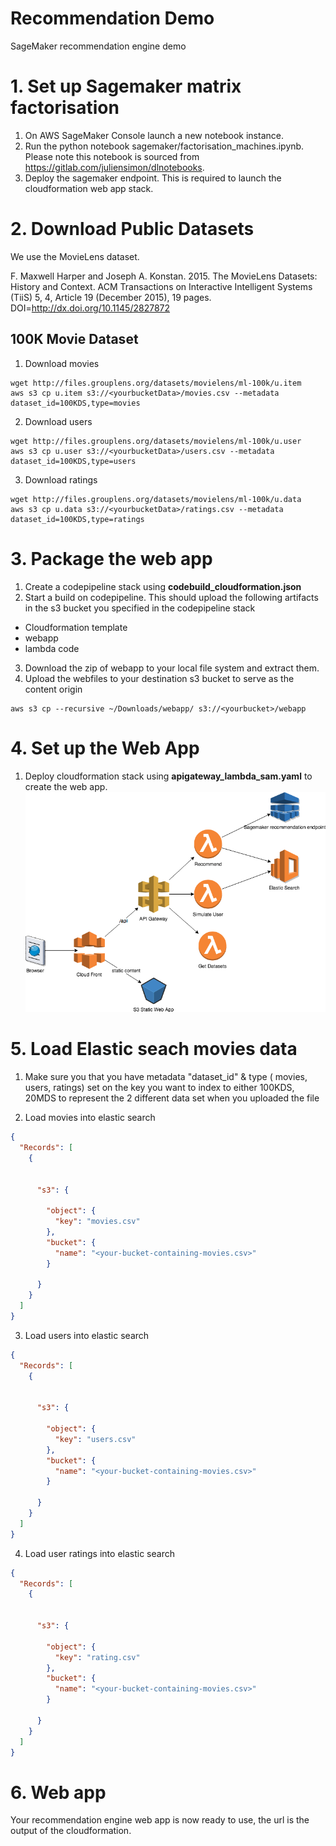# Recommendation Demo
SageMaker recommendation engine demo

# 1. Set up Sagemaker matrix factorisation
1. On AWS SageMaker Console launch a new notebook instance.
2. Run the python notebook sagemaker/factorisation_machines.ipynb. Please note this notebook is sourced from  https://gitlab.com/juliensimon/dlnotebooks. 
3. Deploy the sagemaker endpoint. This is required to launch the cloudformation web app stack.


# 2. Download Public Datasets
We use the MovieLens dataset.

F. Maxwell Harper and Joseph A. Konstan. 2015. The MovieLens Datasets:
History and Context. ACM Transactions on Interactive Intelligent
Systems (TiiS) 5, 4, Article 19 (December 2015), 19 pages.
DOI=http://dx.doi.org/10.1145/2827872


## 100K Movie Dataset
1. Download movies
```shell
wget http://files.grouplens.org/datasets/movielens/ml-100k/u.item
aws s3 cp u.item s3://<yourbucketData>/movies.csv --metadata dataset_id=100KDS,type=movies
```
2. Download users
```shell
wget http://files.grouplens.org/datasets/movielens/ml-100k/u.user
aws s3 cp u.user s3://<yourbucketData>/users.csv --metadata dataset_id=100KDS,type=users
```

3. Download ratings
```shell
wget http://files.grouplens.org/datasets/movielens/ml-100k/u.data
aws s3 cp u.data s3://<yourbucketData>/ratings.csv --metadata dataset_id=100KDS,type=ratings
```


# 3. Package the web app
1. Create a codepipeline stack using **codebuild_cloudformation.json**
2. Start a build on codepipeline. This should upload the following artifacts in the s3 bucket you specified in the codepipeline stack
  * Cloudformation template
  * webapp
  * lambda code
3. Download the zip of webapp  to your local file system and extract them.
4. Upload the webfiles to your destination s3 bucket to serve as the content origin
```shell
aws s3 cp --recursive ~/Downloads/webapp/ s3://<yourbucket>/webapp
```

# 4. Set up the Web App
1. Deploy cloudformation stack using **apigateway_lambda_sam.yaml** to create the web app.
![Architecture](https://github.com/elangovana/recommendation-demo/raw/master/docs/Recommendation%20Engine%20Web%20App.png "Web App Architecture")
<!-- ```shell
aws cloudformation create-stack  --stack-name RecommeddationDemo --template-url https://s3.amazonaws.com/aegovan-builds/Cloudformation.json --capabilities CAPABILITY_NAMED_IAM --parameters ParameterKey="elasticSearchDomainName",ParameterValue="movies" ParameterKey="s3BucketData",ParameterValue="aegovanmoviesdata" ParameterKey="lambdaElasticSearchIndexFunctionName",ParameterValue="indexElasticSearch"  ParameterKey="s3BucketLambdaCode",ParameterValue="aegovan-builds" ParameterKey="s3BucketLambdacodeElasticSearchIndex",ParameterValue="lambda_bundle.zip" ParameterKey="s3BucketNameWebApp",ParameterValue="aegovan-builds.s3.amazonaws.com" ParameterKey="s3BucketNameWebAppKey",ParameterValue="/webapp" 

``` -->


# 5. Load Elastic seach movies data
1. Make sure you that you have metadata "dataset_id" & type ( movies, users, ratings) set on the key you want to index to either 100KDS, 20MDS to represent the 2 different data set when you uploaded the file

2. Load movies into elastic search
```json
{
  "Records": [
    {
      
      
      "s3": {
      
        "object": {
          "key": "movies.csv"
        },
        "bucket": {
          "name": "<your-bucket-containing-movies.csv>"
        }
    
      }
    }
  ]
}
```

3. Load users into elastic search
```json
{
  "Records": [
    {
      
      
      "s3": {
      
        "object": {
          "key": "users.csv"
        },
        "bucket": {
          "name": "<your-bucket-containing-movies.csv>"
        }
    
      }
    }
  ]
}
```

4. Load user ratings into elastic search
```json
{
  "Records": [
    {
      
      
      "s3": {
      
        "object": {
          "key": "rating.csv"
        },
        "bucket": {
          "name": "<your-bucket-containing-movies.csv>"
        }
    
      }
    }
  ]
}
```

# 6. Web app
Your recommendation engine web app is now ready to use, the url is the output of the cloudformation.

